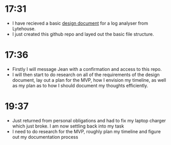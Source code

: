 # 17:31
- I have recieved a basic [design document](https://github.com/jayfalls/log_file_analyser/blob/main/thoughts/documents/design_document.md) for a log analyser from Lytehouse.
- I just created this github repo and layed out the basic file structure.

# 17:36
- Firstly I will message Jean with a confirmation and access to this repo.
- I will then start to do research on all of the requirements of the design document, lay out a plan for the MVP, how I envision my timeline, as well as my plan as to how I should document my thoughts efficiently.

# 19:37
- Just returned from personal obligations and had to fix my laptop charger which just broke. I am now settling back into my task
- I need to do research for the MVP, roughly plan my timeline and figure out my documentation process